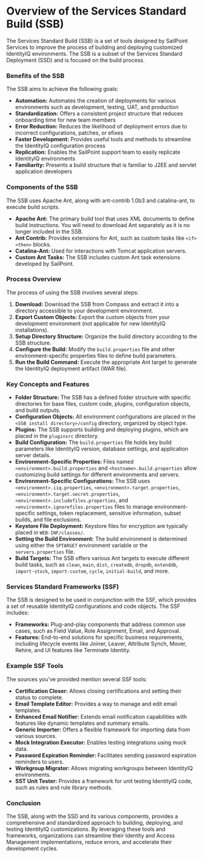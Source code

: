 # Overview of the Services Standard Build (SSB)

The Services Standard Build (SSB) is a set of tools designed by SailPoint Services to improve the process of building and deploying customized IdentityIQ environments. The SSB is a subset of the Services Standard Deployment (SSD) and is focused on the build process.

### Benefits of the SSB

The SSB aims to achieve the following goals:

*   **Automation:** Automates the creation of deployments for various environments such as development, testing, UAT, and production
*   **Standardization:** Offers a consistent project structure that reduces onboarding time for new team members
*   **Error Reduction:** Reduces the likelihood of deployment errors due to incorrect configurations, patches, or efixes
*   **Faster Development:** Provides useful tools and methods to streamline the IdentityIQ configuration process
*   **Replication:** Enables the SailPoint support team to easily replicate IdentityIQ environments
*   **Familiarity:** Presents a build structure that is familiar to J2EE and servlet application developers

### Components of the SSB

The SSB uses Apache Ant, along with ant-contrib 1.0b3 and catalina-ant, to execute build scripts.

*   **Apache Ant:** The primary build tool that uses XML documents to define build instructions. You will need to download Ant separately as it is no longer included in the SSB.
*   **Ant Contrib:** Provides extensions for Ant, such as custom tasks like `<if><then>` blocks.
*   **Catalina-Ant:** Used for interactions with Tomcat application servers.
*   **Custom Ant Tasks:** The SSB includes custom Ant task extensions developed by SailPoint.

### Process Overview

The process of using the SSB involves several steps:

1.  **Download:** Download the SSB from Compass and extract it into a directory accessible to your development environment.
2.  **Export Custom Objects:** Export the custom objects from your development environment (not applicable for new IdentityIQ installations).
3.  **Setup Directory Structure:** Organize the build directory according to the SSB structure.
4.  **Configure the Build:** Modify the `build.properties` file and other environment-specific properties files to define build parameters.
5.  **Run the Build Command:** Execute the appropriate Ant target to generate the IdentityIQ deployment artifact (WAR file).

### Key Concepts and Features

*   **Folder Structure:** The SSB has a defined folder structure with specific directories for base files, custom code, plugins, configuration objects, and build outputs.
*   **Configuration Objects:**  All environment configurations are placed in the `<SSB install directory>/config` directory, organized by object type.
*   **Plugins:** The SSB supports building and deploying plugins, which are placed in the `pluginsrc` directory.
*   **Build Configuration:** The `build.properties` file holds key build parameters like IdentityIQ version, database settings, and application server details.
*   **Environment-Specific Properties:** Files named `<environment>.build.properties` and `<hostname>.build.properties` allow customizing build settings for different environments and servers.
*   **Environment-Specific Configurations:**  The SSB uses `<environment>.iiq.properties`, `<environment>.target.properties`, `<environment>.target.secret.properties`, `<environment>.includefiles.properties`, and `<environment>.ignorefiles.properties` files to manage environment-specific settings, token replacement, sensitive information, subset builds, and file exclusions.
*   **Keystore File Deployment:**  Keystore files for encryption are typically placed in `WEB-INF/classes/`.
*   **Setting the Build Environment:**  The build environment is determined using either the `SPTARGET` environment variable or the `servers.properties` file.
*   **Build Targets:** The SSB offers various Ant targets to execute different build tasks, such as `clean`, `main`, `dist`, `createdb`, `dropdb`, `extenddb`, `import-stock`, `import-custom`, `cycle`, `initial-build`, and more.

### Services Standard Frameworks (SSF)

The SSB is designed to be used in conjunction with the SSF, which provides a set of reusable IdentityIQ configurations and code objects. The SSF includes:

*   **Frameworks:** Plug-and-play components that address common use cases, such as Field Value, Role Assignment, Email, and Approval.
*   **Features:** End-to-end solutions for specific business requirements, including lifecycle events like Joiner, Leaver, Attribute Synch, Mover, Rehire, and UI features like Terminate Identity.

### Example SSF Tools

The sources you've provided mention several SSF tools:

*   **Certification Closer:** Allows closing certifications and setting their status to complete.
*   **Email Template Editor:** Provides a way to manage and edit email templates.
*   **Enhanced Email Notifier:** Extends email notification capabilities with features like dynamic templates and summary emails.
*   **Generic Importer:** Offers a flexible framework for importing data from various sources.
*   **Mock Integration Executor:** Enables testing integrations using mock data.
*   **Password Expiration Reminder:** Facilitates sending password expiration reminders to users.
*   **Workgroup Migrator:** Allows migrating workgroups between IdentityIQ environments.
*   **SST Unit Tester:** Provides a framework for unit testing IdentityIQ code, such as rules and rule library methods.

### Conclusion

The SSB, along with the SSD and its various components, provides a comprehensive and standardized approach to building, deploying, and testing IdentityIQ customizations. By leveraging these tools and frameworks, organizations can streamline their Identity and Access Management implementations, reduce errors, and accelerate their development cycles.
